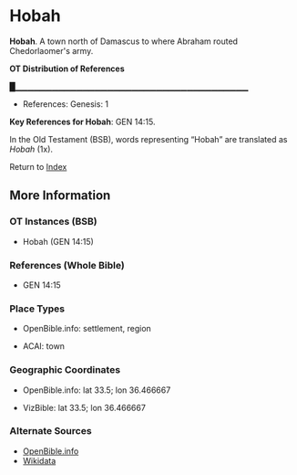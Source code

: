 # Hobah
**Hobah**. 
A town north of Damascus to where Abraham routed Chedorlaomer's army. 


**OT Distribution of References**

█▁▁▁▁▁▁▁▁▁▁▁▁▁▁▁▁▁▁▁▁▁▁▁▁▁▁▁▁▁▁▁▁▁▁▁▁▁▁
* References: Genesis: 1



**Key References for Hobah**: 
GEN 14:15. 


In the Old Testament (BSB), words representing “Hobah” are translated as 
*Hobah* (1x). 




Return to [Index](00-Index.md)

## More Information

### OT Instances (BSB)

* Hobah (GEN 14:15)



### References (Whole Bible)

* GEN 14:15


### Place Types

* OpenBible.info: settlement, region

* ACAI: town



### Geographic Coordinates

* OpenBible.info: lat 33.5; lon 36.466667

* VizBible: lat 33.5; lon 36.466667



### Alternate Sources

* [OpenBible.info](https://www.openbible.info/geo/ancient/a6779cd)
* [Wikidata](http://www.wikidata.org/entity/Q16919660)



